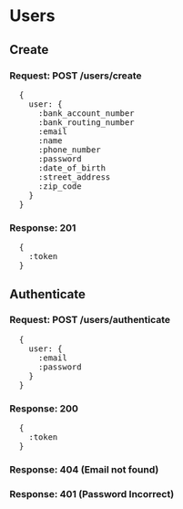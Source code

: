 # Users

## Create

### Request: POST /users/create
<pre>
  {
    user: {
      :bank_account_number
      :bank_routing_number
      :email
      :name
      :phone_number
      :password
      :date_of_birth
      :street_address
      :zip_code
    }
  }
</pre>

### Response: 201
<pre>
  {
    :token
  }
</pre>

## Authenticate

### Request: POST /users/authenticate
<pre>
  {
    user: {
      :email
      :password
    }
  }
</pre>

### Response: 200
<pre>
  {
    :token
  }
</pre>

### Response: 404 (Email not found)

### Response: 401 (Password Incorrect)
